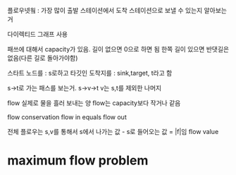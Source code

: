 플로우넷웤
: 가장 많이 출발 스테이션에서 도착 스테이션으로 보낼 수 있는지 알아보는거

다이렉티드 그래프 사용

패쓰에 대해서 capacity가 있음.
길이 없으면 0으로 하면 됨
한쪽 길이 있으면 반댓길은 없음(다른 길로 돌아가야함)

스타트 노드를 : s로하고
타깃인 도착지를 : sink,target, t라고 함

s->t로 가는 패스를 보는거.
s->v->t v는 s,t를 제외한 나머지

flow
실제로 물을 흘러 보내는 양
flow는 capacity보다 작거나 같음

flow conservation
flow in equals flow out

전체 플로우는 s,v를 통해서
s에서 나가는 값 - s로 들어오는 값 = |f|임 flow value

# maximum flow problem
